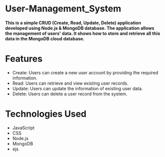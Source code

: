 # User-Management_System
#### This is a simple CRUD (Create, Read, Update, Delete) application developed using Node.js & MongoDB database. The application allows the management of users' data. It shows how to store and retrieve all this data in the MongoDB cloud database.

# Features
* Create: Users can create a new user account by providing the required information.
* Read: Users can retrieve and view existing user records.
* Update: Users can update the information of existing user data.
* Delete: Users can delete a user record from the system.

# Technologies Used
* JavaScript
* CSS
* Node.js
* MongoDB
* ejs






